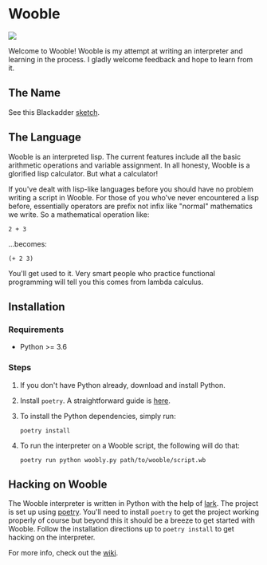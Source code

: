 Wooble
=======

![](https://travis-ci.org/drewokane/wooble-lang.svg?branch=master)

Welcome to Wooble! Wooble is my attempt at writing an interpreter and learning in the process.
I gladly welcome feedback and hope to learn from it.

The Name
---------

See this Blackadder [sketch](https://youtu.be/G2DCExerOsA).

The Language
-------------

Wooble is an interpreted lisp. The current features include all the basic arithmetic operations
and variable assignment. In all honesty, Wooble is a glorified lisp calculator. But what a
calculator!

If you've dealt with lisp-like languages before you should have no problem writing a script in
Wooble. For those of you who've never encountered a lisp before, essentially operators are prefix
not infix like "normal" mathematics we write. So a mathematical operation like:

    2 + 3

...becomes:

    (+ 2 3)

You'll get used to it. Very smart people who practice functional programming will tell you this
comes from lambda calculus.

Installation
--------------

### Requirements

* Python >= 3.6

### Steps

1. If you don't have Python already, download and install Python.

1. Install `poetry`. A straightforward guide is [here](https://poetry.eustace.io/docs/#installation).

1. To install the Python dependencies, simply run:

    ```
    poetry install
    ```

1. To run the interpreter on a Wooble script, the following will do that:

    ```
    poetry run python woobly.py path/to/wooble/script.wb
    ```


Hacking on Wooble
------------------

The Wooble interpreter is written in Python with the help of [lark](https://github.com/lark-parser/lark). The
project is set up using [poetry](https://poetry.eustace.io/). You'll need to install `poetry` to
get the project working properly of course but beyond this it should be a 
breeze to get started with Wooble. Follow the installation directions up to `poetry install` to get hacking 
on the interpreter.

For more info, check out the [wiki](https://github.com/drewokane/wooble/wiki).
